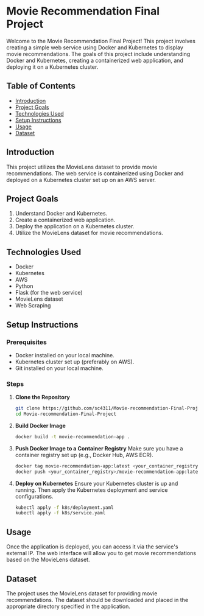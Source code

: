 # Movie Recommendation Final Project

Welcome to the Movie Recommendation Final Project! This project involves creating a simple web service using Docker and Kubernetes to display movie recommendations. The goals of this project include understanding Docker and Kubernetes, creating a containerized web application, and deploying it on a Kubernetes cluster.

## Table of Contents

- [Introduction](#introduction)
- [Project Goals](#project-goals)
- [Technologies Used](#technologies-used)
- [Setup Instructions](#setup-instructions)
- [Usage](#usage)
- [Dataset](#dataset)

## Introduction

This project utilizes the MovieLens dataset to provide movie recommendations. The web service is containerized using Docker and deployed on a Kubernetes cluster set up on an AWS server.

## Project Goals

1. Understand Docker and Kubernetes.
2. Create a containerized web application.
3. Deploy the application on a Kubernetes cluster.
4. Utilize the MovieLens dataset for movie recommendations.

## Technologies Used

- Docker
- Kubernetes
- AWS
- Python
- Flask (for the web service)
- MovieLens dataset
- Web Scraping

## Setup Instructions

### Prerequisites

- Docker installed on your local machine.
- Kubernetes cluster set up (preferably on AWS).
- Git installed on your local machine.

### Steps

1. **Clone the Repository**

   ```bash
   git clone https://github.com/sc4311/Movie-recommendation-Final-Project.git
   cd Movie-recommendation-Final-Project
2. **Build Docker Image**
   ```bash
   docker build -t movie-recommendation-app .
3. **Push Docker Image to a Container Registry**
   Make sure you have a container registry set up (e.g., Docker Hub, AWS ECR).
   ```bash
   docker tag movie-recommendation-app:latest <your_container_registry>/movie-recommendation-app:latest
   docker push <your_container_registry>/movie-recommendation-app:latest
4. **Deploy on Kubernetes**
   Ensure your Kubernetes cluster is up and running. Then apply the Kubernetes deployment and service configurations.
   ```bash
   kubectl apply -f k8s/deployment.yaml
   kubectl apply -f k8s/service.yaml
   
  ## Usage
  Once the application is deployed, you can access it via the service's external IP. The web interface will allow you to get movie recommendations based on the MovieLens dataset.
  
  ## Dataset
  The project uses the MovieLens dataset for providing movie recommendations. The dataset should be downloaded and placed in the appropriate directory specified in the application.
